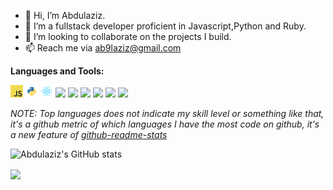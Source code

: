 - 👋 Hi, I’m Abdulaziz.
- 🌱 I’m a fullstack developer proficient in Javascript,Python and Ruby.
- 💞️ I’m looking to collaborate on the projects I build.
- 📫 Reach me via ab9laziz@gmail.com 


**Languages and Tools:**

<a href="https://developer.mozilla.org/en-US/docs/Web/JavaScript" target="_blank"><code><img height="20" src="https://raw.githubusercontent.com/github/explore/80688e429a7d4ef2fca1e82350fe8e3517d3494d/topics/javascript/javascript.png"></code></a>
<a href="https://www.python.org" target="_blank"><code><img height="20" src="https://raw.githubusercontent.com/github/explore/80688e429a7d4ef2fca1e82350fe8e3517d3494d/topics/python/python.png"></code></a>
<a href="http://reactjs.org/" target="_blank"><code><img height="20" src="https://raw.githubusercontent.com/github/explore/80688e429a7d4ef2fca1e82350fe8e3517d3494d/topics/react/react.png"></code></a>
<a href="https://www.djangoproject.com/" target="_blank"><code><img height="20" src="https://1000logos.net/wp-content/uploads/2020/08/Django-Logo.png"></code></a>
<a href="https://www.postgresql.org/" target="_blank"><code><img height="20" src="https://upload.wikimedia.org/wikipedia/commons/thumb/2/29/Postgresql_elephant.svg/993px-Postgresql_elephant.svg.png"></code></a>
<a href="https://redux.js.org/" target="_blank"><code><img height="20" src="https://encrypted-tbn0.gstatic.com/images?q=tbn:ANd9GcQPADMLLAyozV3yHDW7-OJiDTrJp1Et4r8DwQ&s"></code></a>
<a href="https://www.ruby-lang.org/en/" target="_blank"><code><img height="20" src="https://upload.wikimedia.org/wikipedia/commons/thumb/f/f1/Ruby_logo.png/599px-Ruby_logo.png"></code></a>
<a href="https://rubyonrails.org/" target="_blank"><code><img height="20" src="https://encrypted-tbn0.gstatic.com/images?q=tbn:ANd9GcRoLzcpxz_OzLtgHcYJRxoaX5RRQzAuoTNihg&s"></code></a>
<a href="https://www.mongodb.com/" target="_blank"><code><img height="20" src="https://github.com/detain/svg-logos/blob/master/svg/m/mongodb-icon-2.svg"></code></a>


_NOTE: Top languages does not indicate my skill level or something like that, it's a github metric of which languages I have the most code on github, it's a new feature of [github-readme-stats](https://github.com/anuraghazra/github-readme-stats)_

![Abdulaziz's GitHub stats](https://github-readme-stats.vercel.app/api?username=ab9laziz&show_icons=true&theme=merko)

<a href="https://github.com/github-readme-stats">
  <img align="center" src="https://github-readme-stats.vercel.app/api/top-langs/?username=ab9laziz&count_private=true&layout=compact&theme=merko" />
</a>




